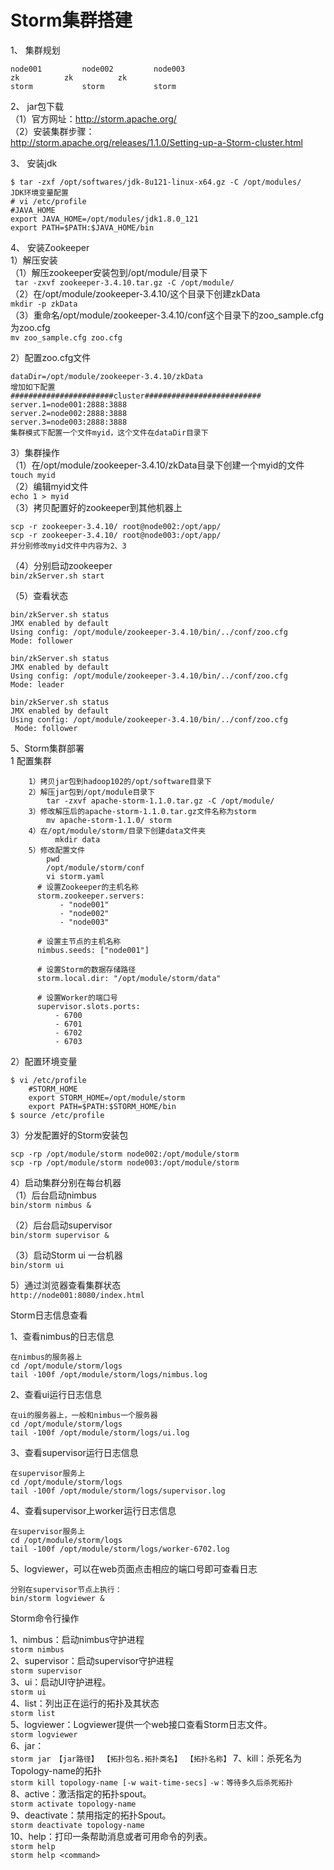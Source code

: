 Storm集群搭建  
============
1、 集群规划  
```
node001			node002			node003
zk			zk			zk
storm			storm			storm
```  
2、 jar包下载  
（1）官方网址：http://storm.apache.org/  
（2）安装集群步骤：  
http://storm.apache.org/releases/1.1.0/Setting-up-a-Storm-cluster.html  

3、 安装jdk  
```
$ tar -zxf /opt/softwares/jdk-8u121-linux-x64.gz -C /opt/modules/
JDK环境变量配置
# vi /etc/profile
#JAVA_HOME
export JAVA_HOME=/opt/modules/jdk1.8.0_121
export PATH=$PATH:$JAVA_HOME/bin
```  
4、 安装Zookeeper  
1）解压安装  
（1）解压zookeeper安装包到/opt/module/目录下  
```  tar -zxvf zookeeper-3.4.10.tar.gz -C /opt/module/ ```  
（2）在/opt/module/zookeeper-3.4.10/这个目录下创建zkData  
``` mkdir -p zkData ```  
（3）重命名/opt/module/zookeeper-3.4.10/conf这个目录下的zoo_sample.cfg为zoo.cfg  
``` mv zoo_sample.cfg zoo.cfg ```  

2）配置zoo.cfg文件  
```
dataDir=/opt/module/zookeeper-3.4.10/zkData
增加如下配置
#######################cluster##########################
server.1=node001:2888:3888
server.2=node002:2888:3888
server.3=node003:2888:3888
集群模式下配置一个文件myid，这个文件在dataDir目录下
```  

3）集群操作  
（1）在/opt/module/zookeeper-3.4.10/zkData目录下创建一个myid的文件  
 ``` touch myid ```  
（2）编辑myid文件  
``` echo 1 > myid ```  
（3）拷贝配置好的zookeeper到其他机器上
```
scp -r zookeeper-3.4.10/ root@node002:/opt/app/
scp -r zookeeper-3.4.10/ root@node003:/opt/app/
并分别修改myid文件中内容为2、3
```  

（4）分别启动zookeeper  
``` bin/zkServer.sh start ```  
        
（5）查看状态  
``` 
bin/zkServer.sh status
JMX enabled by default
Using config: /opt/module/zookeeper-3.4.10/bin/../conf/zoo.cfg
Mode: follower
        
bin/zkServer.sh status
JMX enabled by default
Using config: /opt/module/zookeeper-3.4.10/bin/../conf/zoo.cfg
Mode: leader
       
bin/zkServer.sh status
JMX enabled by default
Using config: /opt/module/zookeeper-3.4.10/bin/../conf/zoo.cfg
 Mode: follower
```


5、Storm集群部署  
  1 配置集群  
```
    1）拷贝jar包到hadoop102的/opt/software目录下
    2）解压jar包到/opt/module目录下
        tar -zxvf apache-storm-1.1.0.tar.gz -C /opt/module/
    3）修改解压后的apache-storm-1.1.0.tar.gz文件名称为storm
        mv apache-storm-1.1.0/ storm
    4）在/opt/module/storm/目录下创建data文件夹
	      mkdir data
    5）修改配置文件
        pwd
        /opt/module/storm/conf
        vi storm.yaml
      # 设置Zookeeper的主机名称
      storm.zookeeper.servers:
           - "node001"
           - "node002"
           - "node003"

      # 设置主节点的主机名称
      nimbus.seeds: ["node001"]

      # 设置Storm的数据存储路径
      storm.local.dir: "/opt/module/storm/data"

      # 设置Worker的端口号
      supervisor.slots.ports:
          - 6700
          - 6701
          - 6702
          - 6703
```

2）配置环境变量  
```
$ vi /etc/profile
    #STORM_HOME
    export STORM_HOME=/opt/module/storm
    export PATH=$PATH:$STORM_HOME/bin
$ source /etc/profile
```  

3）分发配置好的Storm安装包  
```
scp -rp /opt/module/storm node002:/opt/module/storm
scp -rp /opt/module/storm node003:/opt/module/storm
```  

4）启动集群分别在每台机器  
（1）后台启动nimbus  
``` bin/storm nimbus & ```  
        
（2）后台启动supervisor  
``` bin/storm supervisor & ```  
         
（3）启动Storm ui   一台机器  
``` bin/storm ui ```  
    
5）通过浏览器查看集群状态  
``` http://node001:8080/index.html ```
 
    
    
    
Storm日志信息查看  

1、查看nimbus的日志信息  
 ```
在nimbus的服务器上
cd /opt/module/storm/logs
tail -100f /opt/module/storm/logs/nimbus.log
 ```  
 
2、查看ui运行日志信息  
 ```
在ui的服务器上，一般和nimbus一个服务器
cd /opt/module/storm/logs
tail -100f /opt/module/storm/logs/ui.log
```  

3、查看supervisor运行日志信息  
```
在supervisor服务上
cd /opt/module/storm/logs
tail -100f /opt/module/storm/logs/supervisor.log
```  

4、查看supervisor上worker运行日志信息  
```
在supervisor服务上
cd /opt/module/storm/logs
tail -100f /opt/module/storm/logs/worker-6702.log
```  

5、logviewer，可以在web页面点击相应的端口号即可查看日志  
```
分别在supervisor节点上执行：
bin/storm logviewer &
```  
 


Storm命令行操作  

 1、nimbus：启动nimbus守护进程  
 ``` storm nimbus ```  
 2、supervisor：启动supervisor守护进程  
 ``` storm supervisor ```  
 3、ui：启动UI守护进程。  
 ``` storm ui ```  
 4、list：列出正在运行的拓扑及其状态  
 ``` storm list ```  
 5、logviewer：Logviewer提供一个web接口查看Storm日志文件。  
 ``` storm logviewer ```  
 6、jar：  
 ``` storm jar 【jar路径】 【拓扑包名.拓扑类名】 【拓扑名称】 ```
 7、kill：杀死名为Topology-name的拓扑  
 ``` storm kill topology-name [-w wait-time-secs] ```
 ``` -w：等待多久后杀死拓扑 ```  
 8、active：激活指定的拓扑spout。  
 ``` storm activate topology-name ```  
 9、deactivate：禁用指定的拓扑Spout。  
 ``` storm deactivate topology-name  ```  
 10、help：打印一条帮助消息或者可用命令的列表。  
 ``` storm help ```  
 ``` storm help <command> ```  
